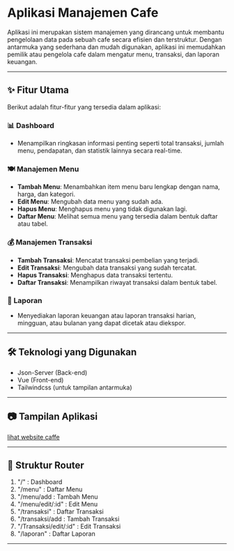 # Aplikasi Manajemen Cafe

Aplikasi ini merupakan sistem manajemen yang dirancang untuk membantu pengelolaan data pada sebuah cafe secara efisien dan terstruktur. Dengan antarmuka yang sederhana dan mudah digunakan, aplikasi ini memudahkan pemilik atau pengelola cafe dalam mengatur menu, transaksi, dan laporan keuangan.

---

## ✨ Fitur Utama

Berikut adalah fitur-fitur yang tersedia dalam aplikasi:

### 📊 Dashboard
- Menampilkan ringkasan informasi penting seperti total transaksi, jumlah menu, pendapatan, dan statistik lainnya secara real-time.

### 🍽️ Manajemen Menu
- **Tambah Menu**: Menambahkan item menu baru lengkap dengan nama, harga, dan kategori.
- **Edit Menu**: Mengubah data menu yang sudah ada.
- **Hapus Menu**: Menghapus menu yang tidak digunakan lagi.
- **Daftar Menu**: Melihat semua menu yang tersedia dalam bentuk daftar atau tabel.

### 💰 Manajemen Transaksi
- **Tambah Transaksi**: Mencatat transaksi pembelian yang terjadi.
- **Edit Transaksi**: Mengubah data transaksi yang sudah tercatat.
- **Hapus Transaksi**: Menghapus data transaksi tertentu.
- **Daftar Transaksi**: Menampilkan riwayat transaksi dalam bentuk tabel.

### 📑 Laporan
- Menyediakan laporan keuangan atau laporan transaksi harian, mingguan, atau bulanan yang dapat dicetak atau diekspor.

---

## 🛠️ Teknologi yang Digunakan
- Json-Server (Back-end)
- Vue (Front-end)
- Tailwindcss (untuk tampilan antarmuka)

---

## 📷 Tampilan Aplikasi

[lihat website caffe](https://vio-uas-pbk.vercel.app/)

---

## 🚀 Struktur Router
1. "/"                     : Dashboard
2. "/menu"                 : Daftar Menu
3. "/menu/add              : Tambah Menu
4. "/menu/edit/:id"        : Edit Menu
5. "/transaksi"            : Daftar Transaksi
6. "/transaksi/add         : Tambah Transaksi
7. "/Transaksi/edit/:id"   : Edit Transaksi
8. "/laporan"              : Daftar Laporan

---
